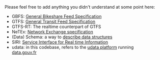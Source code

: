 Please feel free to add anything you didn't understand at some point here:

* GBFS: [General Bikeshare Feed Specification](https://github.com/NABSA/gbfs)
* GTFS: [General Transit Feed Specification](http://gtfs.org)
* GTFS-RT: The realtime counterpart of GTFS
* NeTEx: [Network Exchange specification](http://www.normes-donnees-tc.org/format-dechange/donnees-theoriques/netex/)
* (Data) Schema: a way to [describe data structures](https://schema.data.gouv.fr)
* SIRI: [Service Interface for Real time Information](http://www.normes-donnees-tc.org/format-dechange/donnees-temps-reel/)
* udata: in this codebase, refers to the [udata platform](https://github.com/opendatateam/udata/) running [data.gouv.fr](https://www.data.gouv.fr/fr/)
